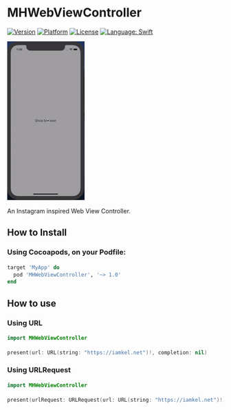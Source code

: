 # MHWebViewController


[![Version](https://img.shields.io/cocoapods/v/MHWebViewController.svg?style=flat)](http://cocoapods.org/pods/MHWebViewController) [![Platform](https://img.shields.io/cocoapods/p/MHWebViewController.svg?style=flat)](http://cocoapods.org/pods/MHWebViewController) [![License](https://img.shields.io/cocoapods/l/MHWebViewController.svg?style=flat)](http://cocoapods.org/pods/MHWebViewController) <a href="https://developer.apple.com/swift"><img src="https://img.shields.io/badge/swift-5-4BC51D.svg?style=flat" alt="Language: Swift" /></a>

![mhwebvc.gif](mhwebvc.gif)

An Instagram inspired Web View Controller.

## How to Install

### Using Cocoapods, on your Podfile:
```ruby
target 'MyApp' do
  pod 'MHWebViewController', '~> 1.0'
end
```

## How to use

### Using URL
```swift
import MHWebViewController

present(url: URL(string: "https://iamkel.net")!, completion: nil)
```

### Using URLRequest
```swift
import MHWebViewController

present(urlRequest: URLRequest(url: URL(string: "https://iamkel.net")!), completion: nil)
```
